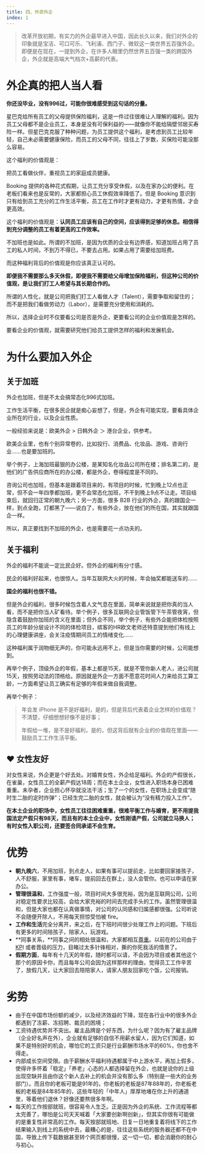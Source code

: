 ```yaml
---
title: 四、外资外企
index: 1
---
```


> 改革开放初期，有实力的外企最早进入中国，因此长久以来，我们对外企的印象就是宝洁、可口可乐、飞利浦、西门子、微软这一类世界五百强外企。即便是在现在，一提到外企，在许多人眼里仍然世界五百强一类的跨国外企，外企就是高端大气档次+高薪的代表。

# 外企真的把人当人看

**你还没毕业，没有996过，可能你很难感受到这句话的分量。**

星巴克给所有员工的父母提供保险福利，这是一件过往很难让人理解的福利。因为员工父母都不是企业员工，本身是没有可保利益的——就像你不能给隔壁邻居买寿险一样。但星巴克克服了种种问题，为员工提供这个福利，是考虑到员工比较年轻，自己未必需要健康保险，而员工的父母不同，往往上了岁数，买保险可能没那么容易。

这个福利的价值观是：

把员工看做伙伴，重视员工的家庭成员健康。

Booking 提供的各种花式假期，让员工充分享受休假，以及在家办公的便利。在老板们看来也是反常的，大家都担心员工休假效率降低了。但是 Booking 意识到只有给到员工充分的工作生活平衡，员工在工作时才更有动力，才更有热情，才会更高效。

这个福利的价值观是：**认同员工应该有自己的空间，应该得到足够的休息。相信得到充分调整的员工有着更高的工作效率。**

不加班也是如此。所谓的不加班，是因为优质的企业有边界感，知道加班占用了员工的私人时间，不到万不得已，不要去占用。如果占用了需要给加班费。

而这种福利背后的价值观是你应该真正认可的。

**即便我不需要那么多天休假，即便我不需要给父母增加保险福利，但这种公司的价值观，是让我们打工人希望与其长期合作的。**

所谓的人性化，就是公司把我们打工人看做人才（Talent），需要争取和留住的；而不是把我们看做劳动力（Labor），是需要充分使用和消耗的。

所以，选择企业时不仅要看公司是否是外企，更要看公司的企业价值观是怎样的。

要看企业的价值观，就需要研究他们给员工提供怎样的福利和发展机会。

# 为什么要加入外企

## 关于加班

外企也加班，但是不太会搞常态化996式加班。

工作生活平衡，在很多民企就是痴心妄想了，但是，外企有可能实现，要看具体企业所在的行业，以及企业性质。

一般经验来说是：欧美外企 > 日韩外企 ＞ 港台企业，供参考。

欧美企业里，也有个别异常卷的，比如投行、消费品、化妆品、游戏、咨询行业……也是要加班的。

举个例子，上海加班最狠的办公楼，是某知名化妆品公司所在楼；排名第二的，是他们的广告供应商所在的办公楼，都是外企，卷得程度是不同的。

咨询公司也加班，但基本是跟着项目来的，有项目的时候，忙到晚上12点也正常，但不会一年四季都加班，更不会常态化加班，不干到晚上9点不让走。项目结束后，就回归正常的朝九晚六；另一方面，很多 B2B 行业的外企，真的跟国企一样，到点全跑，灯都黑了——说白了，有些外企，放在他们的所在国，其实就跟国企一样。

所以，真正要找到不加班的外企，也是需要花一点功夫的。

## 关于福利

外企的福利不能说一定比民企好。但外企的福利有分寸感。

民企的福利好起来，也很惊人。当年互联网大火的时候，年会抽奖都能送车的……

**国企的福利也很不错。**

但是外企的福利，很多时候包含着人文气息在里面，简单来说就是把你真的当人看，而不是把你当人矿看待。举个例子，很多互联网企业管饭管下午茶管夜宵，但隐含着鼓励你加班的含义在里面；但外企不同，举个例子，有些外企能把体检按照员工的年龄分层设计不同的体检项目，缤客的HR欧文老师还特意提到他们有线上的心理健康讲座，会关注疫情期间员工的情绪变化……

这种福利属于润物细无声的，你可能永远用不上，但是当你需要的时候，公司能想到。

再举个例子，顶级外企的年假，基本上都是15天，就是不管你新人老人，进公司就15天，按照劳动法的顶格给。原因就是外企一方面不愿意花时间人力来给员工算工龄，一方面希望让员工确实有足够的年假来做自我调整。

再举个例子：

> 年会发 iPhone 是不是好福利，是的，但是背后代表着企业怎样的价值观？不清楚，仔细想想好像不是好事；
>
> 年假给一堆，是不是好福利，是的，但这背后就有企业的价值观在里面——鼓励员工工作生活平衡。

## ❤️ **女性友好**

对女性来说，外企更是个好去处。对婚育女性，外企给足福利。外企的产假很长，在雀巢，女性员工的全薪产假达18周；而在本土企业，女性进入职场本身已困难重重。未孕者，企业担心怀孕就没法干活；生了一个的女性，在职场上会变成“随时生二胎的定时炸弹”；已经生完二胎的女性，就会被认为“没有精力投入工作”。

**在本土企业的职场中，女性员工往往困难重重，很难平衡工作与婚育，更不用提我国****法定产假****只有98天，而且有的本土企业中，女性刚请产假，公司就立马换人；有时女性入职公司，还要签合同承诺不会生育。**

# 优势

- **朝九晚六**，不用加班，到点走人，如果有事可以提前走，比如要回家接孩子，人不舒服，家里有事，堵车，提前回去在群上，没人会管你。也可以申请在家办公。
- **管理很温和**，工作强度一般，项目时间大多很充裕，因为是互联网公司，公司对稳定性要求比较高，会给大家充裕的时间去完成手头的工作。虽然管理很温和，但是大家也都在认真做事情，对公司的认同感和归属感都很强。公司听说不会随便开除人，不用每天担惊受怕被 fire。
- **工作和生活**完全分离开，来之后，在下班时间很少处理工作上的问题。下班后有更多的时间陪孩子，陪家人，玩游戏。
- **同事关系，**同事之间的相处很温和，大家都相互[尊重](https://www.zhihu.com/search?q=尊重&search_source=Entity&hybrid_search_source=Entity&hybrid_search_extra={"sourceType"%3A"answer"%2C"sourceId"%3A2923940087})。以前在的公司由于[ KP](https://link.zhihu.com/?target=https%3A//so.csdn.net/so/search%3Fq%3DKPI%26spm%3D1001.2101.3001.7020)I 或者晋级的压力，目睹过太多针锋相对，撕的你死我活的情景了。
- **假期方面**，每年有十几天的年假，随时都可以请，不会因为项目或者其他这个那个的原因卡你，而且每年公司会因为这样那样的理由，觉得员工工作辛苦了，放假几天，让大家回去陪陪家人，请家人朋友回家吃个饭，公司报销。

# 劣势

- 由于在中国市场份额的减少，以及经济效益的下降，现在各行业中的很多外企都遇到了冻薪、冻招聘、裁员的困境；
- 工资待遇优势并不突出。雇主品牌是个好东西，为什么呢？因为有了雇主品牌（企业好名声在外），企业就有足够的自信不用薪水留人，因为它们知道，如果不是特别好的机会，哪怕它的工资只是行业薪酬市场水平的60%，你也舍不得走。
- 内部成长空间受限。由于薪酬水平福利待遇都属于中上游水平，再加上假多，使得许多怀着「稳定」「养老」心态的人都选择留在外企，也就是说你的上级出现空缺并且由你这个新人去补上的机会并没有那么多（特别是一些大的业务部门）。而且你的老板可能是91年的，你老板的老板是87年88年的，你老板老板的老板是84年85年的，这些年轻的「中年人」厚厚地堵在你上升的通道里，等着他们退休？好像还要熬很多年啊。
- 每天的工作按部就班，很容易令人生乏。正是因为外企的系统、工作流程等都太完善了，哪怕是公司天天喊着「大家要创新啊创新」，但其实你很有可能做的是重复性非常高的工作。每天按部就班地、日复一日地重复着将线下的工作结果输入到线上的系统中去，最糟心的是，往往这些系统的服务器还都不在中国，导致上传下载数据甚至转个网页都很慢，这一切一切，都会消磨你的耐心与初心。